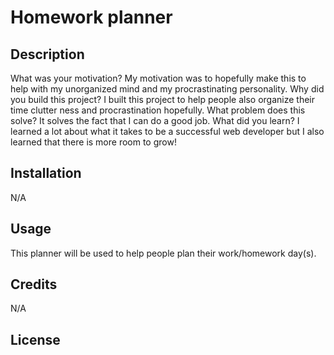 # Homework planner
## Description

What was your motivation? My motivation was to hopefully make this to help with my unorganized mind and my procrastinating personality.
Why did you build this project? I built this project to help people also organize their time clutter ness and procrastination hopefully.
What problem does this solve? It solves the fact that I can do a good job.
What did you learn? I learned a lot about what it takes to be a successful web developer but I also learned that there is more room to grow!

## Installation

N/A

## Usage

This planner will be used to help people plan their work/homework day(s).


## Credits

N/A

## License
